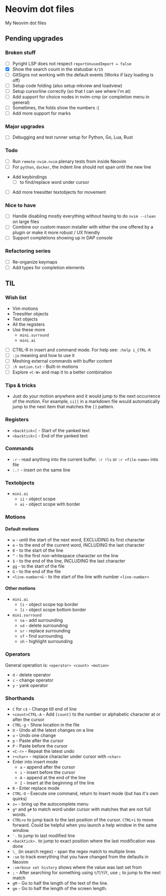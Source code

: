 # Neovim dot files

My Neovim dot files

## Pending upgrades

### Broken stuff

- [ ] Pyright LSP does not respect `reportUnusedImport = false`
- [x] Show the search count in the statusbar `4/15`
- [ ] GitSigns not working with the default events (Works if lazy loading is off)
- [ ] Setup code folding (also setup mkview and loadview)
- [ ] Setup cursorline correctly (so that I can see where I'm at)
- [ ] Add support for choice nodes in nvim-cmp (or completion menu in general)
- [ ] Sometimes, the folds show the numbers :(
- [ ] Add more support for marks

### Major upgrades

- [ ] Debugging and test runner setup for Python, Go, Lua, Rust

### Todo

- [ ] Run `remote-nvim.nvim` plenary tests from inside Neovim
- [ ] For `python`, `docker`, the indent line should not span until the new line
- Add keybindings
  - [ ] to find/replace word under cursor
- [ ] Add more treesitter textobjects for movement

### Nice to have

- [ ] Handle disabling mostly everything without having to do `nvim --clean` on
  large files
- [ ] Combine our custom mason installer with either the one offered by a plugin
  or make it more robust / UX friendly
- [ ] Support completions showing up in DAP console

### Refactoring series

- [ ] Re-organize keymaps
- [ ] Add types for completion elements

## TIL

### Wish list

- Vim motions
- Treesitter objects
- Text objects
- All the registers
- Use these more
  - `mini.surround`
  - `mini.ai`
- [ ] CTRL-R in insert and command mode. For help see: `:help i_CTRL-R`
- [ ] `:ju` meaning and how to use it
- [ ] Meshing external commands with buffer content
- [ ] `:h motion.txt` - Built-in motions
- [ ] Explore `<C-W>` and map it to a better combination

### Tips & tricks

- Just do your motion anywhere and it would jump to the next occurrence of the
  motion. For example, `ci[]` in a markdown file would automatically jump to
  the next item that matches the `[]` pattern.

### Registers

- `<backtick>[` - Start of the yanked text
- `<backtick>]` - End of the yanked text

### Commands

- `:r` - read anything into the current buffer. `:r !ls` or `:r <file-name>` into
  file
- `:.!` - insert on the same line

### Textobjects

- `mini.ai`
  - `ii` - object scope
  - `ai` - object scope with border

### Motions

#### Default motions

- `w` - until the start of the next word, EXCLUDING its first character
- `e` - to the end of the current word, INCLUDING the last character
- `0` - to the start of the line
- `^` - to the first non-whitespace character on the line
- `$` - to the end of the line, INCLUDING the last character
- `gg` - to the start of the file
- `G` - to the end of the file
- `<line-number>G` - to the start of the line with number `<line-number>`

#### Other motions

- `mini.ai`
  - `[i` - object scope top border
  - `]i` - object scope bottom border
- `mini.surround`
  - `sa` - add surrounding
  - `sd` - delete surrounding
  - `sr` - replace surrounding
  - `sf` - find surrounding
  - `sh` - highlight surrounding

### Operators

General operation is: `<operator> <count> <motion>`

- `d` - delete operator
- `c` - change operator
- `y` - yank operator

### Shorthands

- `C` for `c$` - Change till end of line
- `<count>CTRL-A` - Add `[count]` to the number or alphabetic character at
  or after the cursor
- `CTRL-g` - Show location in the file
- `U` - Undo all the latest changes on a line
- `u` - Undo one change
- `p` - Paste after the cursor
- `P` - Paste before the cursor
- `<C-r>` - Repeat the latest undo
- `r<char>` - replace character under cursor with `<char>`
- Enter into insert mode
  - `a` - append after the cursor
  - `i` - insert before the cursor
  - `A` - append at the end of the line
  - `I` - insert at the beginning of the line
- `R` - Enter replace mode
- `CTRL-O` - Execute one command, return to Insert mode (but has it's own quirks)
- `z=` - bring up the autocomplete menu
- `g*` and `g#` to match word under cursor with matches that are not full words.
- `CTRL+o` to jump back to the last position of the cursor. `CTRL+i` to move
  forward. Could be helpful when you launch a help window in the same window.
- `'.` to jump to last modified line
- `<backtick>.` to jump to exact position where the last modification was done
- `\_` (in search regex) - span the regex match to multiple lines
- `:se` to track everything that you have changed from the defaults in Neovim
- `:verbose set history` shows where the value was last set from
- `;` - After searching for something using `t`/`T`/`f`/`F`, use `;` to jump to
  the next match
- `gM` - Go to half the length of the text of the line.
- `gm` - Go to half the length of the screen length.
